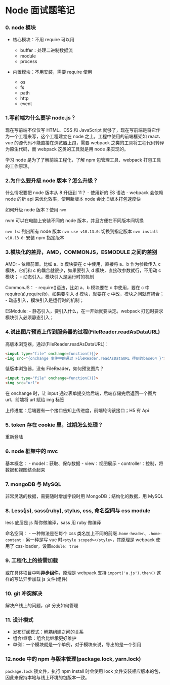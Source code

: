 # Node 面试题笔记

### 0. node 模块

- 核心模块：不用 require 可以用

  - buffer：处理二进制数据流
  - module
  - process

- 内置模块：不用安装，需要 require 使用
  - os
  - fs
  - path
  - http
  - event

### 1.写前端为什么要学 node.js？

现在写前端不仅仅写 HTML、CSS 和 JavaScript 就够了，现在写前端是将它作为一个工程来写，这个工程建立在 node 之上。工程中使用的前端框架如 react、vue 的源代码不能直接在浏览器上跑，需要 webpack 之类的工具将工程代码转译为原生代码，而 webpack 这类的工具就是用 node 来实现的。

学习 node 是为了了解前端工程化，了解 npm 包管理工具、webpack 打包工具的工作原理。

### 2.为什么要升级 node 版本？怎么升级？

什么情况要把 node 版本从 8 升级到 11？ - 使用新的 ES 语法 - webpack 会依赖 node 的新 api 来优化效率，使用新版本 node 会比旧版本打包速度快

如何升级 node 版本？使用 `nvm`

nvm 可以在电脑上安装不同的 node 版本，并且方便在不同版本间切换

`nvm ls`: 列出所有 node 版本
`nvm use v10.13.0`: 切换到指定版本
`nvm install v10.13.0`: 安装 npm 指定版本

### 3.模块化的差异，AMD，COMMONJS，ESMODULE 之间的差别

AMD: - 依赖前置。比如 a、b 模块要在 c 中使用，直接将 a、b 作为参数传入 c 模块，它们和 c 的耦合就很少，如果要引入 d 模块，直接改参数就行，不用动 c 模块； - 动态引入，模块引入是运行时的机制

CommonJS： - require()语法，比如 a、b 模块要在 c 中使用，要在 c 中 require(a),require(b)，如果要引入 d 模块，就要在 c 中改，模块之间就有耦合； - 动态引入，模块引入是运行时的机制；

ESModule: - 静态引入，要引入什么，在一开始就要决定。webpack 打包时要求模块引入必须静态引入；

### 4.说出图片预览上传到服务器的过程(FileReader.readAsDataURL)

高版本浏览器，通过(FileReader.readAsDataURL)：

```HTML
<input type="file" onchange=function(){}>
<img src="{onchange 事件中的通过 FileReader.readAsDataURL 得到的base64 }">
```

低版本浏览器，没有 FileReader，如何预览图片？

```HTML
<input type="file" onchange=function(){}>
<img src="url">
```

在 onchange 时，让 input 通过表单提交给后端，后端存储完后返回一个图片 url，前端将 url 赋给 img 标签

上传进度：后端要有一个接口告知上传进度，前端轮询该接口；H5 有 Api

### 5. token 存在 cookie 里，过期怎么处理？

重新登陆

### 6. node 框架中的 mvc

基本概念： - model：获取、保存数据 - view：视图展示 - controller：控制，将数据和视图结合起来

### 7. mongoDB 与 MySQL

非常灵活的数据，需要随时增加字段时用 MongoDB；结构化的数据，用 MySQL

### 8. Less(js), sass(ruby), stylus, css, 命名空间与 css module

less 底层是 js 帮你做编译，sass 用 ruby 做编译

命名空间： - 一种做法是在每个 css 类名加上不同的前缀`.home-header`、`.home-content` - 另一种是写 vue 时`<style scoped></style>`，其原理是 webpack 使用了 css-loader，设置`module: true`

### 9. 工程化上的按需加载

或在具体项目中叫**异步组件**，原理是 webpack 支持 `import('a.js').then()` 这样的写法异步加载 js 文件(组件)

### 10. git 冲突解决

解决产线上的问题，git 分支如何管理

### 11. 设计模式

- 发布订阅模式：解耦组建之间的关系
- 组合/继承：组合比继承更好维护
- 单例：一个模块就是一个单例，对于模块来说，导出的是一个引用

### 12.node 中的 npm 与版本管理(package.lock, yarn.lock)

`package.lock` 锁文件，执行 npm install 时会使用 lock 文件安装相应版本的包，因此来保持本地与线上环境的包版本一致。
